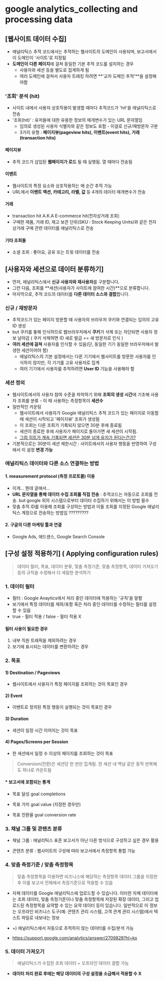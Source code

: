 # google analytics_collecting and processing data

## [웹사이트 데이터 수집]

- 애널리틱스 추적 코드에서는 추적하는 웹사이트의 도메인이 사용되며, 보고서에서 이 도메인이 '사이트'로 지정됨
- **도메인이 다른 페이지**에 걸쳐 동일한 기본 추적 코드를 설치하는 경우
  - 사용자와 세션 등을 별도로 집계하게 됨
  - 여러 도메인에 걸쳐서 사용자 트래킹 하려면 **'교차 도메인 추적'**을 설정해야함



### '조회' 분석 (hit)

- 사이트 내에서 사용자 상호작용이 발생할 때마다 추적코드가 'hit'을 애널리틱스로 전송
- '조회(hit)' : 유저들에 대한 유용한 정보의 매개변수가 있는 URL 문자열임
  - 임의로 생성된 사용자 식별자와 같은 정보도 포함 - 이걸로 신규/재방문자 구분
  - 3가지 유형 : **페이지뷰(pageview hits), 이벤트(event hits), 거래(transaction hits)**



#### 페이지뷰

- 추적 코드가 삽입된 **웹페이지가 로드** 될 때 실행됨. 열 때마다 전송됨

#### 이벤트

- 웹사이트의 특정 요소와 상호작용하는 매 순간 추적 가능
- URL에서 **이벤트 액션, 카테고리, 라벨, 값** 등 4개의 데이터 매개변수가 전송

#### 거래

- transaction hit A.K.A E-commerce hit(전자상거래 조회)
- 구매한 제품, 거래 ID, 재고 보관 단위(SKU : Stock Keeping Units)와 같은 전자상거래 구매 관련 데이터를 애널리틱스로 전송



#### 기타 조회들

- 소셜 조회 : 좋아요, 공유 또는 트윗 데이터를 전송



## [사용자와 세션으로 데이터 분류하기]

- 먼저, 애널리틱스에서 **신규 사용자와 재사용자**를 구분합니다.
- 그런 다음, 조회를 **세션(사용자가 사이트에 참여한 시간)**으로 분류합니다.
- 마지막으로, 추적 코드의 데이터를 **다른 데이터 소스와 결합**합니다. 



### 신규 / 재방문자

- 추적코드가 있는 페이지 방문할 때  사용자의 브라우저 쿠키와 연결되는 임의의 고유 ID 생성
- but 쿠키를 톻해 인식하므로 웹브라우저에서 **쿠키**가 삭제 또는 차단되면 사용자 정보 날아감 ( 쿠키 삭제하면 ID 새로 발급 == 새 방문자로 인식 )
- **여러 세션에 걸쳐** 사용자를 인식할 수 있음(단, 동일한 기기 동일한 브라우저에서 발생한 세션이어야 함)
  - 애널리틱스의 기본 설정에서는 다른 기기에서 웹사이트를 방문한 사용자를 인식하지 않지만, 각 기기를 고유 사용자로 집계
  - 여러 기기에서 사용자를 추적하려면 **User ID** 기능을 사용해야 함



### 세션 정의

- 웹사이트에서의 사용자 참여 수준을 파악하기 위해 **조회의 생성 시간**에 기초해 사용자 조회를 분류 - 이 때 사용하는 측정항목이 **세션수**
- 일반적인 카운팅
  - 웹사이트에서 사용자가 Google 애널리틱스 추적 코드가 있는 페이지로 이동할 때 세션이 시작되고 '페이지뷰' 조회가 생성됨
  - 이 조회는 다른 조회가 기록되지 않으면 30분 후에 종료됨
  - 세션이 종료한 후에 사용자가 페이지로 돌아가면 새 세션이 시작됨.
  - <u>그럼 히트가 계속 기록되면 세션은 30분 넘게 유지가 된다는건가?</u>
- 기본적으로는 30분이 세션 제한시간 : 사이트에서의 사용자 행동을 반영하여 구성에서 이 설정 **변경 가능**



### 애널리틱스 데이터와 다른 소스 연결하는 방법

#### 1. measurement protocol (측정 프로토콜) 이용

- 이게... 뭔데 글애서... 
- **URL 문자열을 통해 데이터 수집 조회를 직접 전송** : 추적코드는 자동으로 조회를 전송. but  google 외의 시스템으로부터 데이터 수집하기 위해서는 이 방법 필수
- 맞춤 추적 ID를 이용해 조회를 구성하는 방법과 이들 조회를 지정된 Google 애널리틱스 계정으로 전송하는 방법임 ????????? 

#### 2. 구글의 다른 마케팅 툴과 연결 

- Google Ads, 애드센스, Google Search Console





## [구성 설정 적용하기]  ( Applying configuration rules)

> 데이터 필터, 목표, 데이터 분류, 맞춤 측정기준, 맞춤 측정항목, 데이터 가져오기 등의 규칙을 수정해서 더 세밀한 분석하기



### 1. 데이터 필터

- 필터 : Google Anaytics에서 처리 중인 데이터에 적용하는 '규칙'을 말함
- 보기에서 특정 데이터를 제외/포함 혹은 처리 중인 데이터를 수정하는 필터를 설정할 수 있음
- true - 필터 적용 / false - 필터 적용 X

#### 필터 사용이 필요한 경우

1. 내부 직원 트래픽을 제외하려는 경우
2. 보기에 표시되는 데이터를 변환하려는 경우



### 2. 목표

#### 1) Destination / Pageviews

- 웹사이트에서 사용자가 특정 페이지를 조회하는 것이 목표인 경우

#### 2) Event

- 이벤트로 정의된 특정 행동이 실행되는 것이 목표인 경우

#### 3) Duration

- 세션이 일정 시간 이어지는 것이 목표

#### 4) Pages/Screens per Session

- 한 세션에서 일정 수 이상의 페이지를 조회하는 것이 목표

> Conversion(전환)은 세션당 한 번만 집계됨. 한 세션 내 백날 같은 동작 반복해도 하나로 카운트됨



#### * 보고서에 포함되는 통계

- 목표 달성 goal completions
- 목표 가치 goal  value (지정한 경우만)

- 목표 전환율 goal conversion rate



### 3. 채널 그룹 및 콘텐츠 분류

- 채널 그룹 : 애널리틱스 표준 보고서가 아닌 다른 방식으로 구성하고 싶은 경우 활용

- 콘텐츠 분류 : 웹사이트의 구성에 따라 보고서에서 측정항목 통합 가능



### 4. 맞춤 측정기준 / 맞춤 측정항목

>  맞춤 측정항목을 이용하면 비즈니스에 해당하는 측정항목 데이터 그룹을 지정한 후 이를 보고서 전체에서 측정기준으로 적용할 수 있음

- 자체 데이터를 Google 애널리틱스에 업로드할 수 있습니다. 이러한 자체 데이터에는 조회 데이터, 맞춤 측정기준이나 맞춤 측정항목에 저장된 확장 데이터, 그리고 업로드된 측정항목을 요약할 수 있는 요약 데이터 등이 있습니다. 일반적으로 이 정보는 오프라인 비즈니스 도구(예: 콘텐츠 관리 시스템, 고객 관계 관리 시스템)에서 텍스트 파일로 내보내는 정보

- +) 애널리틱스에서 자동으로 추적하지 않는 데이터를 수집/분석 가능

- https://support.google.com/analytics/answer/2709828?hl=ko

  

### 5. 데이터 가져오기

> 애널리틱스가 수집한 조회 데이터 + 오프라인 데이터 결합 가능

- **데이터 처리 완료 후에는 해당 데이터의 구성 설정을 소급해서 적용할 수 X**


